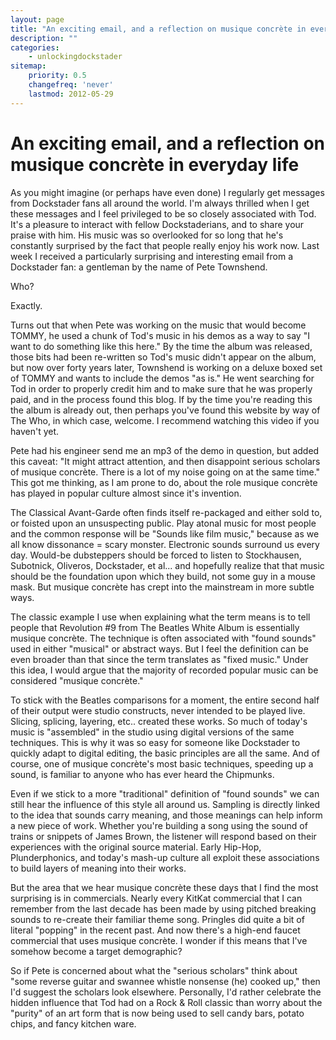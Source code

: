 ```yaml
---
layout: page
title: "An exciting email, and a reflection on musique concrète in everyday life"
description: ""
categories:
    - unlockingdockstader
sitemap:
    priority: 0.5
    changefreq: 'never'
    lastmod: 2012-05-29
---
```


An exciting email, and a reflection on musique concrète in everyday life
========================================================================

As you might imagine (or perhaps have even done) I regularly get messages from Dockstader fans all around the world. I'm always thrilled when I get these messages and I feel privileged to be so closely associated with Tod. It's a pleasure to interact with fellow Dockstaderians, and to share your praise with him. His music was so overlooked for so long that he's constantly surprised by the fact that people really enjoy his work now. Last week I received a particularly surprising and interesting email from a Dockstader fan: a gentleman by the name of Pete Townshend.

Who?

Exactly.

Turns out that when Pete was working on the music that would become TOMMY, he used a chunk of Tod's music in his demos as a way to say "I want to do something like this here." By the time the album was released, those bits had been re-written so Tod's music didn't appear on the album, but now over forty years later, Townshend is working on a deluxe boxed set of TOMMY and wants to include the demos "as is." He went searching for Tod in order to properly credit him and to make sure that he was properly paid, and in the process found this blog. If by the time you're reading this the album is already out, then perhaps you've found this website by way of The Who, in which case, welcome. I recommend watching this video if you haven't yet.

Pete had his engineer send me an mp3 of the demo in question, but added this caveat: "It might attract attention, and then disappoint serious scholars of musique concrète. There is a lot of my noise going on at the same time." This got me thinking, as I am prone to do, about the role musique concrète has played in popular culture almost since it's invention. 

The Classical Avant-Garde often finds itself re-packaged and either sold to, or foisted upon an unsuspecting public. Play atonal music for most people and the common response will be "Sounds like film music," because as we all know dissonance = scary monster. Electronic sounds surround us every day. Would-be dubsteppers should be forced to listen to Stockhausen, Subotnick, Oliveros, Dockstader, et al... and hopefully realize that that music should be the foundation upon which they build, not some guy in a mouse mask. But musique concrète has crept into the mainstream in more subtle ways.

The classic example I use when explaining what the term means is to tell people that Revolution #9 from The Beatles White Album is essentially musique concrète. The technique is often associated with "found sounds" used in either "musical" or abstract ways. But I feel the definition can be even broader than that since the term translates as "fixed music." Under this idea, I would argue that the majority of recorded popular music can be considered "musique concrète."

To stick with the Beatles comparisons for a moment, the entire second half of their output were studio constructs, never intended to be played live. Slicing, splicing, layering, etc.. created these works. So much of today's music is "assembled" in the studio using digital versions of the same techniques. This is why it was so easy for someone like Dockstader to quickly adapt to digital editing, the basic principles are all the same. And of course, one of musique concrète's most basic techniques, speeding up a sound, is familiar to anyone who has ever heard the Chipmunks.

Even if we stick to a more "traditional" definition of "found sounds" we can still hear the influence of this style all around us. Sampling is directly linked to the idea that sounds carry meaning, and those meanings can help inform a new piece of work. Whether you're building a song using the sound of trains or snippets of James Brown, the listener will respond based on their experiences with the original source material. Early Hip-Hop, Plunderphonics, and today's mash-up culture all exploit these associations to build layers of meaning into their works.

But the area that we hear musique concrète these days that I find the most surprising is in commercials. Nearly every KitKat commercial that I can remember from the last decade has been made by using pitched breaking sounds to re-create their familiar theme song. Pringles did quite a bit of literal "popping" in the recent past. And now there's a high-end faucet commercial that uses musique concrète. I wonder if this means that I've somehow become a target demographic?

So if Pete is concerned about what the "serious scholars" think about "some reverse guitar and swannee whistle nonsense (he) cooked up," then I'd suggest the scholars look elsewhere. Personally, I'd rather celebrate the hidden influence that Tod had on a Rock & Roll classic than worry about the "purity" of an art form that is now being used to sell candy bars, potato chips, and fancy kitchen ware.
